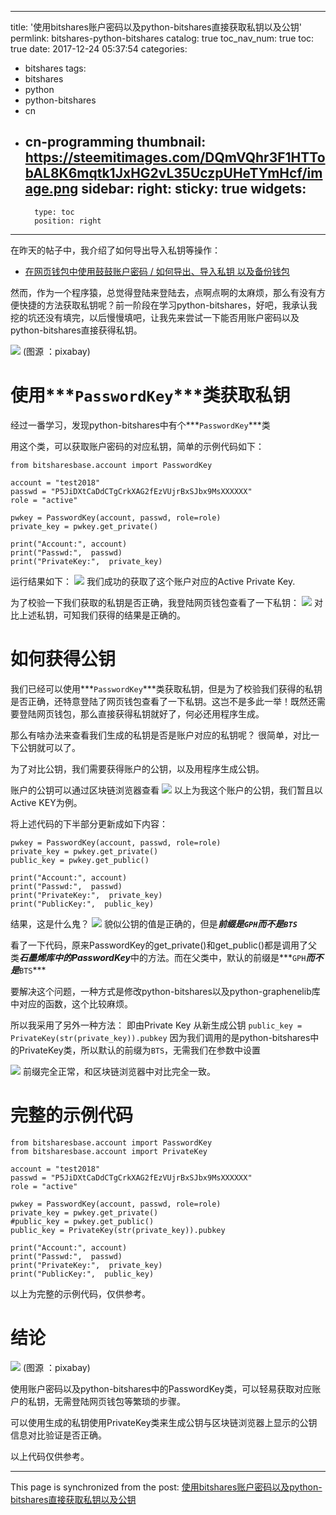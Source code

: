 
---
title: '使用bitshares账户密码以及python-bitshares直接获取私钥以及公钥'
permlink: bitshares-python-bitshares
catalog: true
toc_nav_num: true
toc: true
date: 2017-12-24 05:37:54
categories:
- bitshares
tags:
- bitshares
- python
- python-bitshares
- cn
- cn-programming
thumbnail: https://steemitimages.com/DQmVQhr3F1HTTobAL8K6mqtk1JxHG2vL35UczpUHeTYmHcf/image.png
sidebar:
    right:
        sticky: true
widgets:
    -
        type: toc
        position: right
---


在昨天的帖子中，我介绍了如何导出导入私钥等操作：

* [在网页钱包中使用鼓鼓账户密码 / 如何导出、导入私钥 以及备份钱包](https://steemit.com/bitshares/@oflyhigh/ib3ms)

然而，作为一个程序猿，总觉得登陆来登陆去，点啊点啊的太麻烦，那么有没有方便快捷的方法获取私钥呢？前一阶段在学习python-bitshares，好吧，我承认我挖的坑还没有填完，以后慢慢填吧，让我先来尝试一下能否用账户密码以及python-bitshares直接获得私钥。

![](https://steemitimages.com/DQmVQhr3F1HTTobAL8K6mqtk1JxHG2vL35UczpUHeTYmHcf/image.png)
(图源 ：pixabay)


# 使用***`PasswordKey`***类获取私钥

经过一番学习，发现python-bitshares中有个***`PasswordKey`***类

用这个类，可以获取账户密码的对应私钥，简单的示例代码如下：

```
from bitsharesbase.account import PasswordKey

account = "test2018"
passwd = "P5JiDXtCaDdCTgCrkXAG2fEzVUjrBxSJbx9MsXXXXXX"
role = "active"

pwkey = PasswordKey(account, passwd, role=role)
private_key = pwkey.get_private()

print("Account:", account)
print("Passwd:",  passwd)
print("PrivateKey:",  private_key)

```

运行结果如下：
![](https://steemitimages.com/DQmUGSkkSgAUPuCP8oVk6ecqqFSgNZah39R46tEMveXV2aB/image.png)
我们成功的获取了这个账户对应的Active Private Key.

为了校验一下我们获取的私钥是否正确，我登陆网页钱包查看了一下私钥：
![](https://steemitimages.com/DQmRYirPptVf7BVcR3Zhxe7N4xsWngepraHzn82Hr9iaX2H/image.png)
对比上述私钥，可知我们获得的结果是正确的。

# 如何获得公钥

我们已经可以使用***`PasswordKey`***类获取私钥，但是为了校验我们获得的私钥是否正确，还特意登陆了网页钱包查看了一下私钥。这岂不是多此一举！既然还需要登陆网页钱包，那么直接获得私钥就好了，何必还用程序生成。

那么有啥办法来查看我们生成的私钥是否是账户对应的私钥呢？
很简单，对比一下公钥就可以了。

为了对比公钥，我们需要获得账户的公钥，以及用程序生成公钥。

账户的公钥可以通过区块链浏览器查看
![](https://steemitimages.com/DQmUCqUnv3rLhRapuVmHnKU4p8nhT674F6doaZgvjWdPswC/image.png)
以上为我这个账户的公钥，我们暂且以Active KEY为例。

将上述代码的下半部分更新成如下内容：
```
pwkey = PasswordKey(account, passwd, role=role)
private_key = pwkey.get_private()
public_key = pwkey.get_public()

print("Account:", account)
print("Passwd:",  passwd)
print("PrivateKey:",  private_key)
print("PublicKey:",  public_key)
```

结果，这是什么鬼？
![](https://steemitimages.com/DQmXSPXiEvPwqCMML96nuau3WmtuHBqEpKTHw4m67hSxfTz/image.png)
貌似公钥的值是正确的，但是***前缀是`GPH`而不是`BTS`***

看了一下代码，原来PasswordKey的get_private()和get_public()都是调用了父类***石墨烯库中的PasswordKey***中的方法。而在父类中，默认的前缀是***`GPH`***而不是***`BTS`***

要解决这个问题，一种方式是修改python-bitshares以及python-graphenelib库中对应的函数，这个比较麻烦。

所以我采用了另外一种方法：
即由Private Key 从新生成公钥
`public_key = PrivateKey(str(private_key)).pubkey`
因为我们调用的是python-bitshares中的PrivateKey类，所以默认的前缀为`BTS`，无需我们在参数中设置

![](https://steemitimages.com/DQmPX4hVC9nrdfQgXzAzdMfN1rHNRNuYv6QvCPkQN71DGbj/image.png)
前缀完全正常，和区块链浏览器中对比完全一致。

# 完整的示例代码

```
from bitsharesbase.account import PasswordKey
from bitsharesbase.account import PrivateKey

account = "test2018"
passwd = "P5JiDXtCaDdCTgCrkXAG2fEzVUjrBxSJbx9MsXXXXXX"
role = "active"

pwkey = PasswordKey(account, passwd, role=role)
private_key = pwkey.get_private()
#public_key = pwkey.get_public()
public_key = PrivateKey(str(private_key)).pubkey

print("Account:", account)
print("Passwd:",  passwd)
print("PrivateKey:",  private_key)
print("PublicKey:",  public_key)
```
以上为完整的示例代码，仅供参考。

# 结论

![](https://steemitimages.com/DQmWdh5meVuYMJ8Rza3vS9D2boRrzRVXG1JX3NwuEkB6Yhp/image.png)
(图源 ：pixabay)

使用账户密码以及python-bitshares中的PasswordKey类，可以轻易获取对应账户的私钥，无需登陆网页钱包等繁琐的步骤。

可以使用生成的私钥使用PrivateKey类来生成公钥与区块链浏览器上显示的公钥信息对比验证是否正确。

以上代码仅供参考。

- - -

This page is synchronized from the post: [使用bitshares账户密码以及python-bitshares直接获取私钥以及公钥](https://steemit.com/@oflyhigh/bitshares-python-bitshares)
